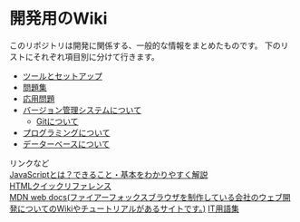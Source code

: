 # 開発用のWiki

このリポジトリは開発に関係する、一般的な情報をまとめたものです。
下のリストにそれぞれ項目別に分けて行きます。

- [ツールとセットアップ](tools-setup.md)
- [問題集](exercise/js.md)
- [応用問題](exercise/js-advanced.md)
- [バージョン管理システムについて](version-control.md)
    - [Gitについて](git.md)
- [プログラミングについて](base-knowledge.md)
- [データーベースについて](database.md)


リンクなど\
[JavaScriptとは？できること・基本をわかりやすく解説](https://www.kagoya.jp/howto/webhomepage/javascript/)\
[HTMLクイックリファレンス](http://www.htmq.com)\
[MDN web docs(ファイアーフォックスブラウザを制作している会社のウェブ開発についてのWikiやチュートリアルがあるサイトです。)](https://developer.mozilla.org/ja/docs/Web/JavaScript)
[IT用語集](http://e-words.jp)
